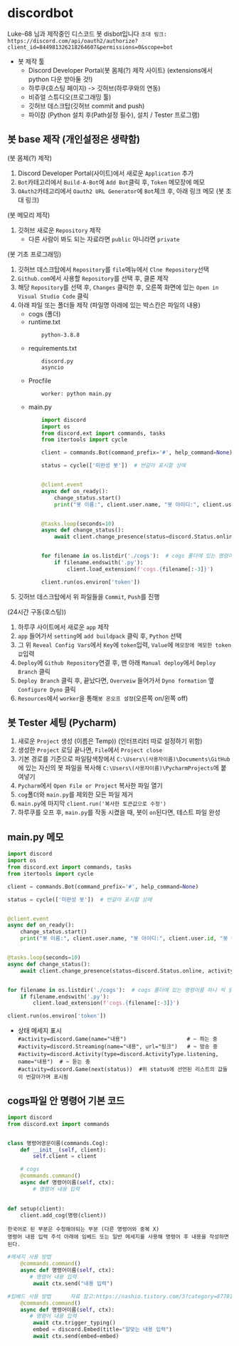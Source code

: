 # discordbot
Luke-68 님과 제작중인 디스코드 봇 disbot입니다
`초대 링크: https://discord.com/api/oauth2/authorize?client_id=844981326218264607&permissions=0&scope=bot`

- 봇 제작 툴
    - Discord Developer Portal(봇 몸체(?) 제작 사이트)  (extensions에서 python 다운 받아둘 것!)
    - 하루쿠(호스팅 페이지) -> 깃허브(하루쿠와의 연동)
    - 비쥬얼 스튜디오(프로그래밍 툴)
    - 깃허브 데스크탑(깃허브 commit and push)
    - 파이참 (Python 설치 후(Path설정 필수), 설치 / Tester 프로그램)


## 봇 base 제작 (개인설정은 생략함)
(봇 몸체(?) 제작)
1. Discord Developer Portal(사이트)에서 새로운 `Application` 추가   
2. `Bot`카테고리에서 `Build-A-Bot`에 `Add Bot`클릭 후, `Token` 메모장에 메모   
3. `OAuth2`카테고리에서 `Oauth2 URL Generator`에 `Bot`체크 후, 아래 링크 메모 (봇 초대 링크)   
   
(봇 메모리 제작)   
1. 깃허브 새로운 `Repository` 제작    
    - 다른 사람이 봐도 되는 자료라면 `public` 아니라면 `private`   
   
(봇 기초 프로그래밍)   
1. 깃허브 데스크탑에서 `Repository`를 `file`메뉴에서 `Clne Repository`선택   
2. `Github.com`에서 사용할 `Repository`를 선택 후, 클론 제작   
3. 해당 `Repository`를 선택 후, `Changes` 클릭한 후, 오른쪽 화면에 있는 `Open in Visual Studio Code` 클릭   
4. 아래 파일 또는 폴더들 제작   (파일명 아래에 있는 박스칸은 파일의 내용)   
    - cogs (폴더)   
    - runtime.txt   
        ```
            python-3.8.8
        ```
    - requirements.txt   
        ```
            discord.py
            asyncio
        ```
    - Procfile   
        ```
            worker: python main.py
        ```
    - main.py   
        ```python
            import discord
            import os
            from discord.ext import commands, tasks
            from itertools import cycle

            client = commands.Bot(command_prefix='#', help_command=None)

            status = cycle(['미완성 봇'])  # 번갈아 표시할 상메


            @client.event
            async def on_ready():
                change_status.start()
                print("봇 이름:", client.user.name, "봇 아이디:", client.user.id, "봇 버전:", discord.__version__)


            @tasks.loop(seconds=10)
            async def change_status():
                await client.change_presence(status=discord.Status.online, activity=discord.Game(next(status)))


            for filename in os.listdir('./cogs'):  # cogs 폴더에 있는 명령어를 하나 씩 읽어옴
                if filename.endswith('.py'):
                    client.load_extension(f'cogs.{filename[:-3]}')

            client.run(os.environ['token'])

        ```
4. 깃허브 데스크탑에서 위 파일들을 `Commit`, `Push`를 진행   
   
(24시간 구동(호스팅))   
1. 하루쿠 사이트에서 새로운 `app` 제작   
2. `app` 들어가서 `setting`에 `add buildpack` 클릭 후, `Python` 선택   
3. 그 위 `Reveal Config Vars`에서 `Key`에 `token`입력, `Value`에 `메모장에 메모한 token값`입력   
4. `Deploy`에 `Github Repository`연결 후, 맨 아래 `Manual deploy`에서 `Deploy Branch` 클릭   
5. `Deploy Branch` 클릭 후, 끝났다면, `Overveiw` 들어가서 `Dyno formation` 옆 `Configure Dyno` 클릭   
6. `Resources`에서 `worker`을 통해`봇 온오프 설정`(오른쪽 on/왼쪽 off)   


## 봇 Tester 세팅 (Pycharm)
1. 새로운 `Project` 생성 (이름은 Temp)) (인터프리터 따로 설정하기 위함)
2. 생성한 `Project` 로딩 끝나면, `File`에서 `Project close`
3. 기본 경로를 기준으로 파일탐색창에서 `C:\Users\(사용자이름)\Documents\GitHub`에 있는 자신의 봇 파일을 복사해 `C:\Users\(사용자이름)\PycharmProjects`에 붙여넣기
4. `Pycharm`에서 `Open File or Project` 복사한 파일 열기
5. `cog`폴더와 `main.py`를 제외한 모든 파일 제거
6. `main.py`에 마지막 `client.run('복사한 토큰값으로 수정')`
7. 하루쿠를 오프 후, `main.py`를 작동 시켰을 때, 봇이 `on`된다면, 테스트 파일 완성
















##  main.py 메모
```python
import discord
import os
from discord.ext import commands, tasks
from itertools import cycle

client = commands.Bot(command_prefix='#', help_command=None)

status = cycle(['미완성 봇'])  # 번갈아 표시할 상메


@client.event
async def on_ready():
    change_status.start()
    print("봇 이름:", client.user.name, "봇 아이디:", client.user.id, "봇 버전:", discord.__version__)


@tasks.loop(seconds=10)
async def change_status():
    await client.change_presence(status=discord.Status.online, activity=discord.Game(next(status)))


for filename in os.listdir('./cogs'):  # cogs 폴더에 있는 명령어를 하나 씩 읽어옴
    if filename.endswith('.py'):
        client.load_extension(f'cogs.{filename[:-3]}')

client.run(os.environ['token'])

```
- 상태 메세지 표시    
`#activity=discord.Game(name="내용")                   # ~ 하는 중`      
`#activity=discord.Streaming(name="내용", url="링크")   # ~ 방송 중`    
`#activity=discord.Activity(type=discord.ActivityType.listening, name="내용")  # ~ 듣는 중`       
`#activity=discord.Game(next(status))  #위 status에 선언된 리스트의 값들이 번갈아가며 표시됨`

## cogs파일 안 명령어 기본 코드
```python
import discord
from discord.ext import commands


class 명령어영문이름(commands.Cog):
    def __init__(self, client):
        self.client = client

    # cogs
    @commands.command()
    async def 명령어이름(self, ctx):
        # 명령어 내용 입력
        

def setup(client):
    client.add_cog(명령(client))

```
`한국어로 된 부분은 수정해야되는 부분 (다른 명령어와 중복 X)`   
`명령어 내용 입력 주석 아래에 임베드 또는 일반 메세지를 사용해 명령어 후 내용을 작성하면 된다.`  
```python
#메세지 사용 방법
    @commands.command()
    async def 명령어이름(self, ctx):
       # 명령어 내용 입력
        await ctx.send("내용 입력")
```
```python
#임베드 사용 방법      자료 참고:https://nashio.tistory.com/3?category=877811
    @commands.command()
    async def 명령어이름(self, ctx):
       # 명령어 내용 입력
        await ctx.trigger_typing()
        embed = discord.Embed(title="알맞는 내용 입력")
        await ctx.send(embed=embed)

```
        
